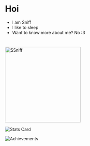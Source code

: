 #
# Hoi
- I am Sniff
- I like to sleep
- Want to know more about me? No :3

#
<img src="https://avatars.githubusercontent.com/u/86137880" alt="SSniff" width="250">

![Stats Card](https://github-readme-stats.vercel.app/api?username=SSniff&count_private=true&show_icons=true&theme=dracula)

![Achievements](https://github-profile-trophy.vercel.app/?username=SSniff&theme=dracula)
